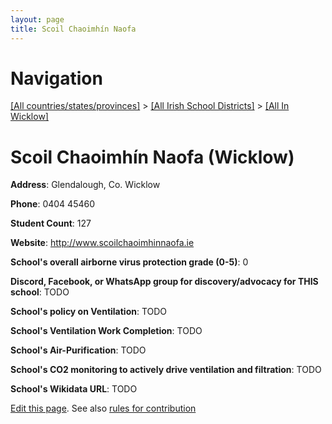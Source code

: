 ```yaml
---
layout: page
title: Scoil Chaoimhín Naofa
---
```

# Navigation

[[All countries/states/provinces]](../../..) > [[All Irish School Districts]](../..) > [[All In Wicklow]](..)

# Scoil Chaoimhín Naofa (Wicklow)

**Address**: Glendalough, Co. Wicklow

**Phone**: 0404 45460

**Student Count**: 127

**Website**: <http://www.scoilchaoimhinnaofa.ie>

**School's overall airborne virus protection grade (0-5)**: 0

**Discord, Facebook, or WhatsApp group for discovery/advocacy for THIS school**: TODO

**School's policy on Ventilation**: TODO

**School's Ventilation Work Completion**: TODO

**School's Air-Purification**: TODO

**School's CO2 monitoring to actively drive ventilation and filtration**: TODO

**School's Wikidata URL**: TODO


[Edit this page](https://github.com/ventilate-schools/Ireland/edit/main/./Wicklow/Scoil_Chaoimhín_Naofa.md). See also [rules for contribution](../../../contribution-rules/)